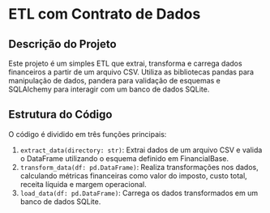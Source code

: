 # ETL com Contrato de Dados

## Descrição do Projeto

Este projeto é um simples ETL que extrai, transforma e carrega dados financeiros a partir de um arquivo CSV. Utiliza as bibliotecas pandas para manipulação de dados, pandera para validação de esquemas e SQLAlchemy para interagir com um banco de dados SQLite.

## Estrutura do Código

O código é dividido em três funções principais:

1. `extract_data(directory: str)`: Extrai dados de um arquivo CSV e valida o DataFrame utilizando o esquema definido em FinancialBase.
2. `transform_data(df: pd.DataFrame)`: Realiza transformações nos dados, calculando métricas financeiras como valor do imposto, custo total, receita líquida e margem operacional.
3. `load_data(df: pd.DataFrame)`: Carrega os dados transformados em um banco de dados SQLite.
